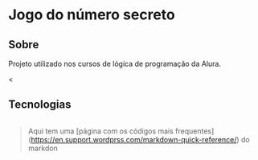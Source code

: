 <h1>Jogo do número secreto</h1>

<h2> Sobre</h2>
<p>Projeto utilizado nos cursos de lógica de programação da Alura.</p><

## Tecnologias
<div>
  <img src>
</div>

> Aqui tem uma [página com os códigos mais frequentes] (https://en.support.wordprss.com/markdown-quick-reference/) do markdon


